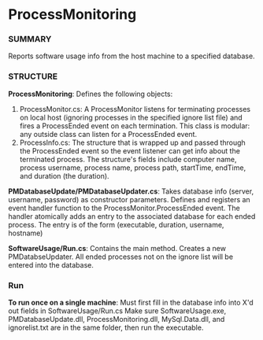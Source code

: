 # ProcessMonitoring #
### SUMMARY ###

Reports software usage info from the host machine to a specified database.

### STRUCTURE ###
**ProcessMonitoring**: Defines the following objects:

1. ProcessMonitor.cs: A ProcessMonitor listens for terminating processes on local host (ignoring processes in the specified ignore list file) and fires a ProcessEnded event on each termination. This class is modular: any outside class can listen for a ProcessEnded event.
2. ProcessInfo.cs: The structure that is wrapped up and passed through the ProcessEnded event so the event listener can get info about the terminated process. The structure's fields include computer name, process username, process name, process path, startTime, endTime, and duration (the duration).

**PMDatabaseUpdate/PMDatabaseUpdater.cs**: Takes database info (server, username, password) as constructor parameters. Defines and registers an event handler function to the ProcessMonitor.ProcessEnded event. The handler atomically adds an entry to the associated database for each ended process. The entry is of the form (executable, duration, username, hostname)

**SoftwareUsage/Run.cs**: Contains the main method. Creates a new PMDatabseUpdater. All ended processes not on the ignore list will be entered into the database.

### Run ###
**To run once on a single machine**: Must first fill in the database info into X'd out fields in SoftwareUsage/Run.cs Make sure SoftwareUsage.exe, PMDatabaseUpdate.dll, ProcessMonitoring.dll, MySql.Data.dll, and ignorelist.txt are in the same folder, then run the executable.

